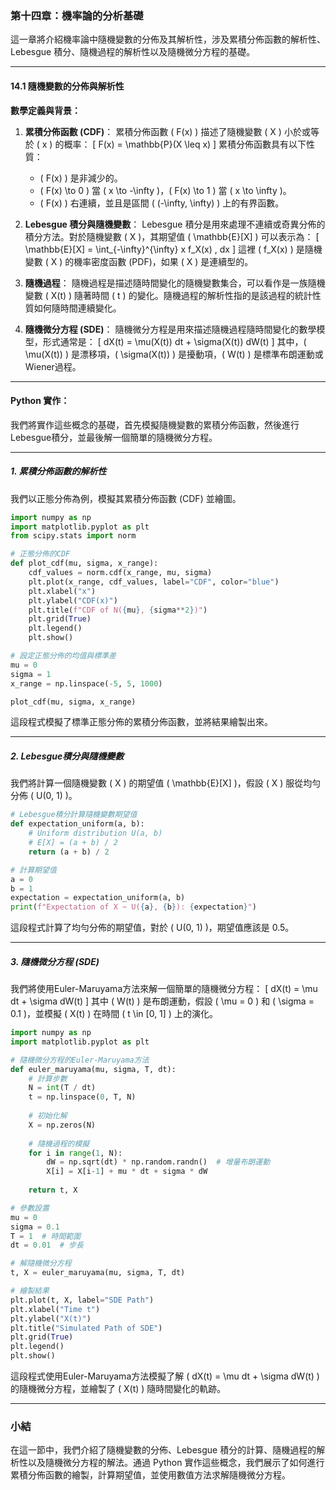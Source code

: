 ### 第十四章：機率論的分析基礎

這一章將介紹機率論中隨機變數的分佈及其解析性，涉及累積分佈函數的解析性、Lebesgue 積分、隨機過程的解析性以及隨機微分方程的基礎。

---

#### 14.1 隨機變數的分佈與解析性

**數學定義與背景：**

1. **累積分佈函數 (CDF)**：
   累積分佈函數 \( F(x) \) 描述了隨機變數 \( X \) 小於或等於 \( x \) 的概率：
   \[
   F(x) = \mathbb{P}(X \leq x)
   \]
   累積分佈函數具有以下性質：
   - \( F(x) \) 是非減少的。
   - \( F(x) \to 0 \) 當 \( x \to -\infty \)，\( F(x) \to 1 \) 當 \( x \to \infty \)。
   - \( F(x) \) 右連續，並且是區間 \( (-\infty, \infty) \) 上的有界函數。

2. **Lebesgue 積分與隨機變數**：
   Lebesgue 積分是用來處理不連續或奇異分佈的積分方法。對於隨機變數 \( X \)，其期望值 \( \mathbb{E}[X] \) 可以表示為：
   \[
   \mathbb{E}[X] = \int_{-\infty}^{\infty} x f_X(x) \, dx
   \]
   這裡 \( f_X(x) \) 是隨機變數 \( X \) 的機率密度函數 (PDF)，如果 \( X \) 是連續型的。

3. **隨機過程**：
   隨機過程是描述隨時間變化的隨機變數集合，可以看作是一族隨機變數 \( X(t) \) 隨著時間 \( t \) 的變化。隨機過程的解析性指的是該過程的統計性質如何隨時間連續變化。

4. **隨機微分方程 (SDE)**：
   隨機微分方程是用來描述隨機過程隨時間變化的數學模型，形式通常是：
   \[
   dX(t) = \mu(X(t)) dt + \sigma(X(t)) dW(t)
   \]
   其中，\( \mu(X(t)) \) 是漂移項，\( \sigma(X(t)) \) 是擾動項，\( W(t) \) 是標準布朗運動或Wiener過程。

---

#### Python 實作：

我們將實作這些概念的基礎，首先模擬隨機變數的累積分佈函數，然後進行Lebesgue積分，並最後解一個簡單的隨機微分方程。

---

##### 1. 累積分佈函數的解析性

我們以正態分佈為例，模擬其累積分佈函數 (CDF) 並繪圖。

```python
import numpy as np
import matplotlib.pyplot as plt
from scipy.stats import norm

# 正態分佈的CDF
def plot_cdf(mu, sigma, x_range):
    cdf_values = norm.cdf(x_range, mu, sigma)
    plt.plot(x_range, cdf_values, label="CDF", color="blue")
    plt.xlabel("x")
    plt.ylabel("CDF(x)")
    plt.title(f"CDF of N({mu}, {sigma**2})")
    plt.grid(True)
    plt.legend()
    plt.show()

# 設定正態分佈的均值與標準差
mu = 0
sigma = 1
x_range = np.linspace(-5, 5, 1000)

plot_cdf(mu, sigma, x_range)
```

這段程式模擬了標準正態分佈的累積分佈函數，並將結果繪製出來。

---

##### 2. Lebesgue積分與隨機變數

我們將計算一個隨機變數 \( X \) 的期望值 \( \mathbb{E}[X] \)，假設 \( X \) 服從均勻分佈 \( U(0, 1) \)。

```python
# Lebesgue積分計算隨機變數期望值
def expectation_uniform(a, b):
    # Uniform distribution U(a, b)
    # E[X] = (a + b) / 2
    return (a + b) / 2

# 計算期望值
a = 0
b = 1
expectation = expectation_uniform(a, b)
print(f"Expectation of X ~ U({a}, {b}): {expectation}")
```

這段程式計算了均勻分佈的期望值，對於 \( U(0, 1) \)，期望值應該是 0.5。

---

##### 3. 隨機微分方程 (SDE)

我們將使用Euler-Maruyama方法來解一個簡單的隨機微分方程：
\[
dX(t) = \mu dt + \sigma dW(t)
\]
其中 \( W(t) \) 是布朗運動，假設 \( \mu = 0 \) 和 \( \sigma = 0.1 \)，並模擬 \( X(t) \) 在時間 \( t \in [0, 1] \) 上的演化。

```python
import numpy as np
import matplotlib.pyplot as plt

# 隨機微分方程的Euler-Maruyama方法
def euler_maruyama(mu, sigma, T, dt):
    # 計算步數
    N = int(T / dt)
    t = np.linspace(0, T, N)
    
    # 初始化解
    X = np.zeros(N)
    
    # 隨機過程的模擬
    for i in range(1, N):
        dW = np.sqrt(dt) * np.random.randn()  # 增量布朗運動
        X[i] = X[i-1] + mu * dt + sigma * dW
    
    return t, X

# 參數設置
mu = 0
sigma = 0.1
T = 1  # 時間範圍
dt = 0.01  # 步長

# 解隨機微分方程
t, X = euler_maruyama(mu, sigma, T, dt)

# 繪製結果
plt.plot(t, X, label="SDE Path")
plt.xlabel("Time t")
plt.ylabel("X(t)")
plt.title("Simulated Path of SDE")
plt.grid(True)
plt.legend()
plt.show()
```

這段程式使用Euler-Maruyama方法模擬了解 \( dX(t) = \mu dt + \sigma dW(t) \) 的隨機微分方程，並繪製了 \( X(t) \) 隨時間變化的軌跡。

---

### 小結

在這一節中，我們介紹了隨機變數的分佈、Lebesgue 積分的計算、隨機過程的解析性以及隨機微分方程的解法。通過 Python 實作這些概念，我們展示了如何進行累積分佈函數的繪製，計算期望值，並使用數值方法求解隨機微分方程。
